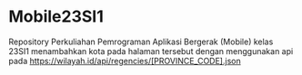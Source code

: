 # Mobile23SI1
Repository Perkuliahan Pemrograman Aplikasi Bergerak (Mobile) kelas 23SI1
menambahkan kota pada halaman tersebut dengan menggunakan api pada https://wilayah.id/api/regencies/[PROVINCE_CODE].json
